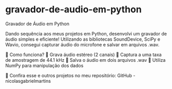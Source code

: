 # gravador-de-audio-em-python

Gravador de Áudio em Python 

Dando sequência aos meus projetos em Python, desenvolvi um gravador de áudio simples e eficiente! Utilizando as bibliotecas SoundDevice, SciPy e Wavio, consegui capturar áudio do microfone e salvar em arquivos .wav.

🔹 Como funciona?
📌 Grava áudio estéreo (2 canais)
📌 Captura a uma taxa de amostragem de 44.1 kHz
📌 Salva o áudio em dois arquivos .wav
📌 Utiliza NumPy para manipulação dos dados

🔗 Confira esse e outros projetos no meu repositório: GitHub - nicolasgabrielmartins
